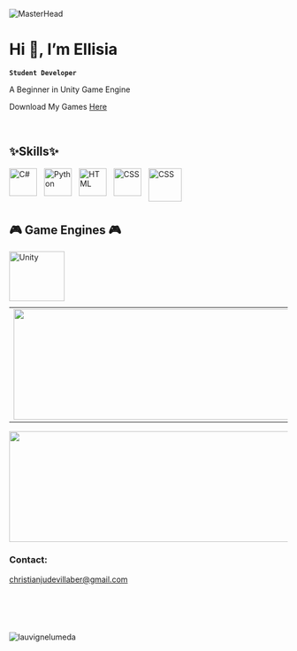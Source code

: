 ![MasterHead](https://github.com/user-attachments/assets/f448b1ef-e69f-40d4-9628-2a3c48f95141)
# Hi 🌸, I’m Ellisia

**` Student Developer `**

<p>A Beginner in Unity Game Engine</p>
<p>Download My Games <a href="https://ellisya.itch.io/">Here</a></p>

<br>

<h2>✨Skills✨</h2>

<img align="left" alt="C#" width="50px" style="padding-right:10px;" src="https://cdn.jsdelivr.net/gh/devicons/devicon/icons/csharp/csharp-original.svg" />
<img align="left" alt="Python" width="50px" style="padding-right:10px;" src="https://cdn.jsdelivr.net/gh/devicons/devicon/icons/python/python-original.svg" />
<img align="left" alt="HTML" width="50px" style="padding-right:10px;" src="https://cdn.jsdelivr.net/gh/devicons/devicon/icons/html5/html5-plain.svg" />
<img align="left" alt="CSS" width="50px" style="padding-right:10px;" src="https://cdn.jsdelivr.net/gh/devicons/devicon/icons/css3/css3-plain.svg" />
<img  align="left" alt="CSS" width="60px" style="padding-right:10px;" src='https://cdn.jsdelivr.net/gh/devicons/devicon/icons/mysql/mysql-original-wordmark.svg'>

<br><br><br><br>

<h2>🎮 Game Engines 🎮</h2>

<img align="left" alt="Unity" width="100px" height="90" style="padding-right:10px;" src="https://cdn.jsdelivr.net/gh/devicons/devicon@latest/icons/unity/unity-original-wordmark.svg" />

<br><br><br><br><br>

<table>
  <td align="center">
    <img align="center" width="600px" height="200px" src="https://github-readme-stats.vercel.app/api/top-langs/?username=Ellisia-Dev&hide_progress=true&theme=tokyonight"/>
  </td>
  <td align="center">
    <img align="center" width="600px" height="200px" src="https://github-readme-stats.vercel.app/api?username=Ellisia-Dev&show_icons=true&theme=tokyonight"/>
  </td>
</table>

<div align="center">
<img align="center" width="600px" height="200px" src="https://github-readme-streak-stats.herokuapp.com/?user=Ellisia-Dev&theme=tokyonight"/>
</div>

### Contact:
christianjudevillaber@gmail.com

<br><br>
#
<p align="left"> <img src="https://komarev.com/ghpvc/?username=Ellisia-Dev&label=Profile%20views&color=0e75b6&style=flat" alt="lauvignelumeda" /> </p>
